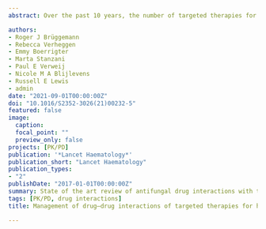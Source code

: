 ```yaml
---
abstract: Over the past 10 years, the number of targeted therapies for haematological malignancies has substantially increased, and many new drugs have entered the market. Many of these therapies have shown improved disease-free survival and reduced toxicity compared with existing treatments, especially in older patients. However, most of these new drugs undergo extensive hepatic metabolism and exhibit moderate to severe drug–drug interactions with triazole antifungal agents, which are essential for the prophylaxis and long-term treatment of invasive fungal infections. In this Review, we give a comprehensive overview of all known drug–drug interactions between new targeted drugs for haematological malignancies and antifungal drugs, in particular the triazoles. We begin with a general background on drug–drug interactions. Next, we provide a management strategy for the use of each targeted haematological drug, and discuss the possible role of therapeutic drug monitoring for both the triazole and the haematological drugs. This Review aims to provide practical guidance to clinical haematologists on managing the complex interplay between targeted therapies for haematological malignancies and triazole antifungal drugs, to pursue better outcomes for their patients.

authors:
- Roger J Brüggemann
- Rebecca Verheggen
- Emmy Boerrigter
- Marta Stanzani
- Paul E Verweij
- Nicole M A Blijlevens
- Russell E Lewis
- admin
date: "2021-09-01T00:00:00Z"
doi: "10.1016/S2352-3026(21)00232-5"
featured: false
image:
  caption: 
  focal_point: ""
  preview_only: false
projects: [PK/PD]
publication: '*Lancet Haematology*'
publication_short: "Lancet Haematology"
publication_types:
- "2"
publishDate: "2017-01-01T00:00:00Z"
summary: State of the art review of antifungal drug interactions with tageted chemotherapy
tags: [PK/PD, drug interactions]
title: Management of drug–drug interactions of targeted therapies for haematological malignancies and triazole antifungal drugs

---
```



